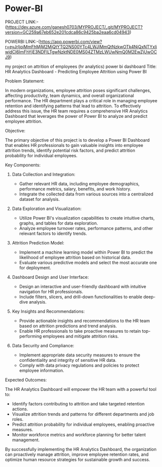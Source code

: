# Power-BI

PROJECT LINK:-(https://dev.azure.com/ganesh0703/MYPROJECT/_git/MYPROJECT?version=GC259a67eb652e201cdca86c9425ba2eaa6cd04943)


POWERBI LINK:-(https://app.powerbi.com/view?r=eyJrIjoiMmFhMjM2MjQtYTQ2NS00YTc4LWJlMmQtNzkwOTk4NjQxNTYxIiwidCI6ImFhYjE3NDFlLTgwNzktNDE0MS04ZTMzLWUwNmQ0M2EwZjUwOCJ9)



my project on attrition of employees (hr analytics) power bi dashboard
Title: HR Analytics Dashboard - Predicting Employee Attrition using Power BI

Problem Statement:

In modern organizations, employee attrition poses significant challenges, affecting productivity, team dynamics, and overall organizational performance. 
The HR department plays a critical role in managing employee retention and identifying patterns that lead to attrition. 
To effectively address this issue, the HR team requires a comprehensive HR Analytics Dashboard that leverages the power of Power BI to analyze and predict employee attrition.

Objective:

The primary objective of this project is to develop a Power BI Dashboard that enables HR professionals to gain valuable insights into 
employee attrition trends, identify potential risk factors, and predict attrition probability for individual employees.

Key Components:

1. Data Collection and Integration:
   - Gather relevant HR data, including employee demographics, performance metrics, salary, benefits, and work history.
   - Integrate the collected data from various sources into a centralized dataset for analysis.

2. Data Exploration and Visualization:
   - Utilize Power BI's visualization capabilities to create intuitive charts, graphs, and tables for data exploration.
   - Analyze employee turnover rates, performance patterns, and other relevant factors to identify trends.

3. Attrition Prediction Model:
   - Implement a machine learning model within Power BI to predict the likelihood of employee attrition based on historical data.
   - Evaluate various predictive models and select the most accurate one for deployment.

4. Dashboard Design and User Interface:
   - Design an interactive and user-friendly dashboard with intuitive navigation for HR professionals.
   - Include filters, slicers, and drill-down functionalities to enable deep-dive analysis.

5. Key Insights and Recommendations:
   - Provide actionable insights and recommendations to the HR team based on attrition predictions and trend analysis.
   - Enable HR professionals to take proactive measures to retain top-performing employees and mitigate attrition risks.

6. Data Security and Compliance:
   - Implement appropriate data security measures to ensure the confidentiality and integrity of sensitive HR data.
   - Comply with data privacy regulations and policies to protect employee information.

Expected Outcomes:

The HR Analytics Dashboard will empower the HR team with a powerful tool to:
- Identify factors contributing to attrition and take targeted retention actions.
- Visualize attrition trends and patterns for different departments and job roles.
- Predict attrition probability for individual employees, enabling proactive measures.
- Monitor workforce metrics and workforce planning for better talent management.

By successfully implementing the HR Analytics Dashboard, the organization can proactively manage 
attrition, improve employee retention rates, and optimize human resource strategies for sustainable growth and success.


